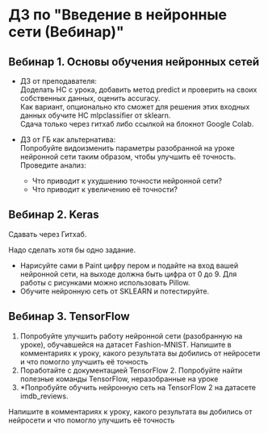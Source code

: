# ДЗ по "Введение в нейронные сети (Вебинар)"

## Вебинар 1. Основы обучения нейронных сетей 
* ДЗ от преподавателя:  
Доделать НС с урока, добавить метод predict и проверить на своих собственных данных, 
оценить accuracy.  
Как вариант, опционально кто сможет для решения этих входных данных обучите НС mlpclassifier 
от sklearn.  
Сдача только через гитхаб либо ссылкой на блокнот Google Colab.  

* ДЗ от ГБ как альтернатива:  
Попробуйте видоизменить параметры разобранной на уроке нейронной сети таким образом, чтобы улучшить её точность. 
Проведите анализ:
  - Что приводит к ухудшению точности нейронной сети?
  - Что приводит к увеличению её точности?

## Вебинар 2. Keras
Сдавать через Гитхаб.

Надо сделать хотя бы одно задание.

- Нарисуйте сами в Paint цифру пером и подайте на вход вашей нейронной сети, на выходе должна быть цифра от 0 до 9. 
Для работы с рисунками можно использовать Pillow.
- Обучите нейронную сеть от SKLEARN и потестируйте.

## Вебинар 3. TensorFlow
1.	Попробуйте улучшить работу нейронной сети (разобранную на уроке), обучавшейся на датасет Fashion-MNIST. 
Напишите в комментариях к уроку, какого результата вы добились от нейросети и что помогло улучшить её точность
2.	Поработайте с документацией TensorFlow 2. Попробуйте найти полезные команды TensorFlow, неразобранные на уроке
3.	*Попробуйте обучить нейронную сеть на TensorFlow 2 на датасете imdb_reviews.

Напишите в комментариях к уроку, какого результата вы добились от нейросети и что
помогло улучшить её точность